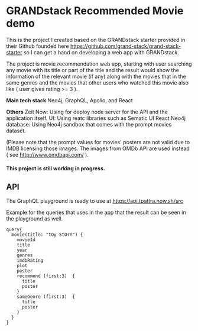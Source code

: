 # GRANDstack Recommended Movie demo

This is the project I created based on the GRANDstack starter provided in their Github founded here https://github.com/grand-stack/grand-stack-starter so I can get a hand on developing a web app with GRANDstack.

The project is movie recommendation web app, starting with user searching any movie with its title or part of the title and the result would show the information of the relevant movie (if any) along with the movies that in the same genres and the movies that other users who watched this movie also like ( user gives rating >= 3 ).


**Main tech stack**
Neo4j, GraphQL, Apollo, and React

**Others**
Zeit Now: Using for deploy node server for the API and the application itself.
UI: Using reatc libraries such as Sematic UI React
Neo4j database: Using Neo4j sandbox that comes with the prompt movies dataset. 

(Please note that the prompt values for movies' posters are not valid due to IMDB licensing those images. The images from OMDb API are used instead ( see http://www.omdbapi.com/ ).



#### This project is still working in progress.


## API
The GraphQL playground is ready to use at https://api.tpattra.now.sh/src

Example for the queries that uses in the app that the result can be seen in the playground as well.
```
query{
  movie(title: "tOy StOrY") {
    movieId
    title
    year
    genres
    imdbRating
    plot
    poster
    recommend (first:3)  {
      title
      poster
    }
    sameGenre (first:3)  {
      title
      poster
    }
  }
}
```

